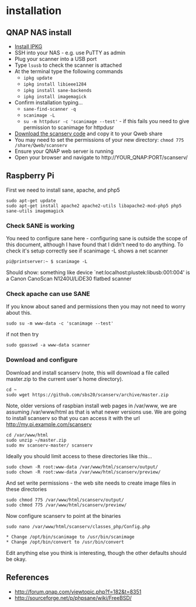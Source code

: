 # installation

## QNAP NAS install
 * [Install IPKG](http://wiki.qnap.com/wiki/Install_Optware_IPKG)
 * SSH into your NAS - e.g. use PuTTY as admin
 * Plug your scanner into a USB port
 * Type `lsusb` to check the scanner is attached
 * At the terminal type the following commands
    * `ipkg update`
    * `ipkg install libieee1284`
    * `ipkg install sane-backends`
    * `ipkg install imagemagick`
 * Confirm installation typing...
    * `sane-find-scanner -q`
    * `scanimage -L`
    * `su -m httpdusr -c 'scanimage --test'` - if this fails you need to give permission to scanimage for httpdusr
 * [Download the scanserv code](https://github.com/sbs20/scanserv/archive/master.zip) and copy it to your Qweb share
 * You may need to set the permissions of your new directory: `chmod 775 /share/Qweb/scanserv`
 * Ensure your QNAP web server is running
 * Open your browser and navigate to http://YOUR_QNAP:PORT/scanserv/ 

## Raspberry Pi
 First we need to install sane, apache, and php5

```
sudo apt-get update
sudo apt-get install apache2 apache2-utils libapache2-mod-php5 php5 sane-utils imagemagick
```

### Check SANE is working
You need to configure sane here - configuring sane is outside the scope of this document, although I have 
found that I didn't need to do anything. To check it's setup correctly see if scanimage -L shows a net scanner

```
pi@printserver:~ $ scanimage -L
```
Should show: something like 
    device `net:localhost:plustek:libusb:001:004' is a Canon CanoScan N1240U/LiDE30 flatbed scanner

### Check apache can use SANE
If you know about saned and permissions then you may not need to worry about this.
```
sudo su -m www-data -c 'scanimage --test'
```
if not then try
```
sudo gpasswd -a www-data scanner
```

### Download and configure
Download and install scanserv (note, this will download a file called master.zip to the current user's home
directory). 

```
cd ~
sudo wget https://github.com/sbs20/scanserv/archive/master.zip
```
Note, older versions of raspbian install web pages in /var/www, we are assuming /var/www/html as that is 
what newer versions use. We are going to install scanserv so that you can access it with the url
http://my.pi.example.com/scanserv

```
cd /var/www/html
sudo unzip ~/master.zip
sudo mv scanserv-master/ scanserv
```
Ideally you should limit access to these directories like this...
```
sudo chown -R root:www-data /var/www/html/scanserv/output/
sudo chown -R root:www-data /var/www/html/scanserv/preview/
```
And set write permissions - the web site needs to create image files in these directories
```
sudo chmod 775 /var/www/html/scanserv/output/
sudo chmod 775 /var/www/html/scanserv/preview/
```
Now configure scanserv to point at the binaries

```
sudo nano /var/www/html/scanserv/classes_php/Config.php
```
    * Change /opt/bin/scanimage to /usr/bin/scanimage
    * Change /opt/bin/convert to /usr/bin/convert

Edit anything else you think is interesting, though the other defaults should be okay.

## References
 * http://forum.qnap.com/viewtopic.php?f=182&t=8351
 * http://sourceforge.net/p/phpsane/wiki/FreeBSD/
  